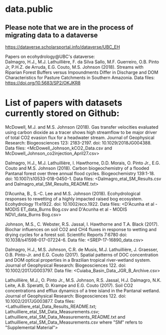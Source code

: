 # data.public
## Please note that we are in the process of migrating data to a dataverse 
https://dataverse.scholarsportal.info/dataverse/UBC_EH

Papers on ecohydrology@UBC's dataverse:  
Dalmagro, H.J., M.J. Lathuillière, F. da Silva Sallo, M.F. Guerreiro, O.B. Pinto Jr, P.H.Z. de Arruda, E.G. Couto, M.S. Johnson (2018). Streams with Riparian Forest Buffers versus Impoundments Differ in Discharge and DOM Characteristics for Pasture Catchments in Southern Amazonia. Data files: https://doi.org/10.5683/SP2/OKJKR8

# List of papers with datasets currently stored on Github:

McDowell, M.J. and M.S. Johnson (2018). Gas transfer velocities evaluated using carbon dioxide as a tracer shows high streamflow to be major driver of total CO2 evasion flux for a headwater stream. Journal of Geophysical Research: Biogeosciences 123: 2183-2197. doi: 10.1029/2018JG004388. Data files: <McDowell_Johnson_kCO2_Data.csv and McDowell_Johnson_co2injection_April27.csv>

Dalmagro, H.J., M.J. Lathuillière, I. Hawthorne, D.D. Morais, O. Pinto Jr., E.G. Couto and M.S. Johnson (2018). Carbon biogeochemistry of a flooded Pantanal forest over three annual flood cycles. Biogeochemistry 139:1-18. doi: 10.1007/s10533-018-0450-1. Data files: <Dalmagro_etal_SM_Results.csv and Dalmagro_etal_SM_Results_README.txt>

D’Acunha, B., S.-C. Lee and M.S. Johnson (2018). Ecohydrological responses to rewetting of a highly impacted raised bog ecosystem. Ecohydrology 11:e1922. doi: 10.1002/eco.1922. Data files: <D'Acunha et al - MODIS ET_data_Burns Bog.csv and D'Acunha et al - MODIS NDVI_data_Burns Bog.csv>

Johnson, M.S., C. Webster, R.S. Jassal, I. Hawthorne and T.A. Black (2017). Biochar influences on soil CO2 and CH4 fluxes in response to wetting and drying cycles for a forest soil. Scientific Reports 7:6780 doi: 10.1038/s41598-017-07224-6. Data file: <SREP-17-16890_data.csv>

Dalmagro, H.J., M.S. Johnson, C.R. de Musis, M.J. Lathuillière, J. Graesser, O.B. Pinto-Jr. and E.G. Couto (2017). Spatial patterns of DOC concentration and DOM optical properties in a Brazilian tropical river-wetland system. Journal of Geophysical Research: Biogeosciences 122. doi: 10.1002/2017JG003797. Data file: <Cuiaba_Basin_Data_JGR_B_Archive.csv>

Lathuillière, M.J., O. Pinto Jr., M.S. Johnson, R.S. Jassal, H.J. Dalmagro, N.K. Leite, A.B. Speratti, D. Krampe and E.G. Couto (2017). Soil CO2 concentrations and efflux dynamics of a tree island in the Pantanal wetland. Journal of Geophysical Research: Biogeosciences 122. doi: 10.1002/2017JG003877. Data files: <Lathuilliere_etal_Data_Results_README.txt; Lathuilliere_etal_SM_Data_Measurements.csv; Lathuilliere_etal_SM_Data_Measurements_README.txt and Lathuilliere_etal_SM_Data_Measurements.csv where "SM" refers to "Supplemental Material">
